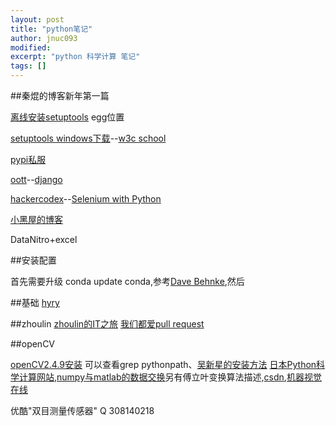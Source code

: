 ```yaml
---
layout: post
title: "python笔记"
author: jnuc093
modified:
excerpt: "python 科学计算 笔记"
tags: []
---
```


##秦焜的博客新年第一篇

[离线安装setuptools](http://blog.csdn.net/turkeyzhou/article/details/8880887) egg位置

[setuptools windows下载](https://pypi.python.org/pypi/setuptools/0.6c11#windows)--[w3c school](http://www.w3cschool.cc/python/python-install.html)

[pypi私服](https://pythonhosted.org/Basket/)

[oott](http://oott.me/archives/category/python)--[django](http://reinout.vanrees.org/weblog/2012/12/01/django-intersphinx.html)

[hackercodex](http://hackercodex.com/)--[Selenium with Python](http://selenium-python.readthedocs.org/installation.html#detailed-instructions-for-windows-users)

[小黑屋的博客](http://blog.turbidsoul.me/)

DataNitro+excel

##安装配置

首先需要升级 conda update conda,参考[Dave Behnke](http://davebehnke.com/using-python-anaconda-distribution.html),然后

##基础
[hyry](http://hyry.dip.jp/tech/book/page/scipy/numpy_ndarray.html#id1)

##zhoulin
[zhoulin的IT之旅](http://www.itzhoulin.com/git-workflow-for-small-team/)  [我们都爱pull request](http://liluo.org/about/)

##openCV

[openCV2.4.9安装](https://jjyap.wordpress.com/2014/05/24/installing-opencv-2-4-9-on-mac-osx-with-python-support/) 可以查看grep pythonpath、[吴新星的安装方法](http://blog.sciencenet.cn/blog-47522-760937.html) 
[日本Python科学计算网站](http://hyry.dip.jp/tech/slice/index),[numpy与matlab的数据交换](http://fmajor.lamost.org/blog/?p=1120)另有傅立叶变换算法描述,[csdn](http://blog.csdn.net/morewindows/article/category/1291764),[机器视觉在线](http://www.zigaa.com/)

优酷"双目测量传感器" Q 308140218
